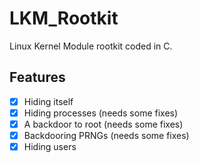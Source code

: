 # LKM_Rootkit

Linux Kernel Module rootkit coded in C.

## Features
- [x] Hiding itself
- [x] Hiding processes (needs some fixes)
- [x] A backdoor to root (needs some fixes)
- [x] Backdooring PRNGs (needs some fixes)
- [x] Hiding users
